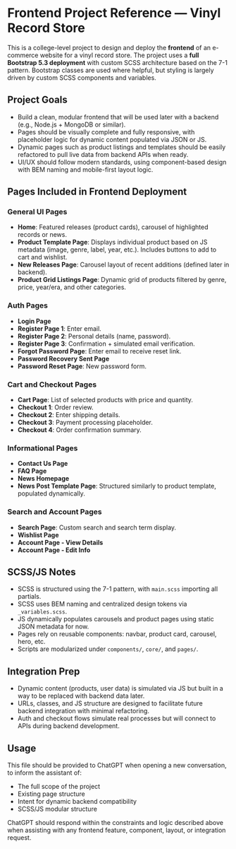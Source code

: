 # Frontend Project Reference — Vinyl Record Store

This is a college-level project to design and deploy the **frontend** of an e-commerce website for a vinyl record store. The project uses a **full Bootstrap 5.3 deployment** with custom SCSS architecture based on the 7-1 pattern. Bootstrap classes are used where helpful, but styling is largely driven by custom SCSS components and variables.

## Project Goals

- Build a clean, modular frontend that will be used later with a backend (e.g., Node.js + MongoDB or similar).
- Pages should be visually complete and fully responsive, with placeholder logic for dynamic content populated via JSON or JS.
- Dynamic pages such as product listings and templates should be easily refactored to pull live data from backend APIs when ready.
- UI/UX should follow modern standards, using component-based design with BEM naming and mobile-first layout logic.

## Pages Included in Frontend Deployment

### General UI Pages
- **Home**: Featured releases (product cards), carousel of highlighted records or news.
- **Product Template Page**: Displays individual product based on JS metadata (image, genre, label, year, etc.). Includes buttons to add to cart and wishlist.
- **New Releases Page**: Carousel layout of recent additions (defined later in backend).
- **Product Grid Listings Page**: Dynamic grid of products filtered by genre, price, year/era, and other categories.

### Auth Pages
- **Login Page**
- **Register Page 1**: Enter email.
- **Register Page 2**: Personal details (name, password).
- **Register Page 3**: Confirmation + simulated email verification.
- **Forgot Password Page**: Enter email to receive reset link.
- **Password Recovery Sent Page**
- **Password Reset Page**: New password form.

### Cart and Checkout Pages
- **Cart Page**: List of selected products with price and quantity.
- **Checkout 1**: Order review.
- **Checkout 2**: Enter shipping details.
- **Checkout 3**: Payment processing placeholder.
- **Checkout 4**: Order confirmation summary.

### Informational Pages
- **Contact Us Page**
- **FAQ Page**
- **News Homepage**
- **News Post Template Page**: Structured similarly to product template, populated dynamically.

### Search and Account Pages
- **Search Page**: Custom search and search term display.
- **Wishlist Page**
- **Account Page - View Details**
- **Account Page - Edit Info**

## SCSS/JS Notes

- SCSS is structured using the 7-1 pattern, with `main.scss` importing all partials.
- SCSS uses BEM naming and centralized design tokens via `_variables.scss`.
- JS dynamically populates carousels and product pages using static JSON metadata for now.
- Pages rely on reusable components: navbar, product card, carousel, hero, etc.
- Scripts are modularized under `components/`, `core/`, and `pages/`.

## Integration Prep

- Dynamic content (products, user data) is simulated via JS but built in a way to be replaced with backend data later.
- URLs, classes, and JS structure are designed to facilitate future backend integration with minimal refactoring.
- Auth and checkout flows simulate real processes but will connect to APIs during backend development.

## Usage

This file should be provided to ChatGPT when opening a new conversation, to inform the assistant of:
- The full scope of the project
- Existing page structure
- Intent for dynamic backend compatibility
- SCSS/JS modular structure

ChatGPT should respond within the constraints and logic described above when assisting with any frontend feature, component, layout, or integration request.
